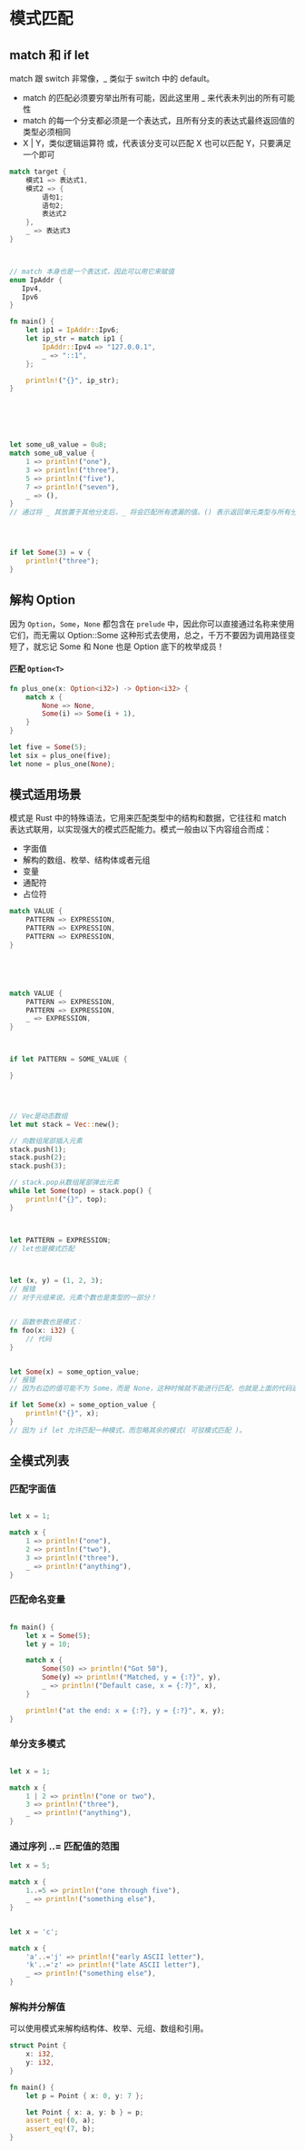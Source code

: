 # 模式匹配

## match 和 if let

match 跟 switch 非常像，\_ 类似于 switch 中的 default。

- match 的匹配必须要穷举出所有可能，因此这里用 \_ 来代表未列出的所有可能性
- match 的每一个分支都必须是一个表达式，且所有分支的表达式最终返回值的类型必须相同
- X | Y，类似逻辑运算符 或，代表该分支可以匹配 X 也可以匹配 Y，只要满足一个即可

```rust
match target {
    模式1 => 表达式1,
    模式2 => {
        语句1;
        语句2;
        表达式2
    },
    _ => 表达式3
}



// match 本身也是一个表达式，因此可以用它来赋值
enum IpAddr {
   Ipv4,
   Ipv6
}

fn main() {
    let ip1 = IpAddr::Ipv6;
    let ip_str = match ip1 {
        IpAddr::Ipv4 => "127.0.0.1",
        _ => "::1",
    };

    println!("{}", ip_str);
}






let some_u8_value = 0u8;
match some_u8_value {
    1 => println!("one"),
    3 => println!("three"),
    5 => println!("five"),
    7 => println!("seven"),
    _ => (),
}
// 通过将 _ 其放置于其他分支后，_ 将会匹配所有遗漏的值。() 表示返回单元类型与所有分支返回值的类型相同，所以当匹配到 _ 后，什么也不会发生。




if let Some(3) = v {
    println!("three");
}
```

## 解构 Option

因为 `Option`，`Some`，`None` 都包含在 `prelude` 中，因此你可以直接通过名称来使用它们，而无需以 Option::Some 这种形式去使用，总之，千万不要因为调用路径变短了，就忘记 Some 和 None 也是 Option 底下的枚举成员！

#### 匹配 `Option<T>`

```rust
fn plus_one(x: Option<i32>) -> Option<i32> {
    match x {
        None => None,
        Some(i) => Some(i + 1),
    }
}

let five = Some(5);
let six = plus_one(five);
let none = plus_one(None);

```

## 模式适用场景

模式是 Rust 中的特殊语法，它用来匹配类型中的结构和数据，它往往和 match 表达式联用，以实现强大的模式匹配能力。模式一般由以下内容组合而成：

- 字面值
- 解构的数组、枚举、结构体或者元组
- 变量
- 通配符
- 占位符

```rust
match VALUE {
    PATTERN => EXPRESSION,
    PATTERN => EXPRESSION,
    PATTERN => EXPRESSION,
}





match VALUE {
    PATTERN => EXPRESSION,
    PATTERN => EXPRESSION,
    _ => EXPRESSION,
}



if let PATTERN = SOME_VALUE {

}




// Vec是动态数组
let mut stack = Vec::new();

// 向数组尾部插入元素
stack.push(1);
stack.push(2);
stack.push(3);

// stack.pop从数组尾部弹出元素
while let Some(top) = stack.pop() {
    println!("{}", top);
}



let PATTERN = EXPRESSION;
// let也是模式匹配



let (x, y) = (1, 2, 3);
// 报错
// 对于元组来说，元素个数也是类型的一部分！


// 函数参数也是模式：
fn foo(x: i32) {
    // 代码
}


let Some(x) = some_option_value;
// 报错
// 因为右边的值可能不为 Some，而是 None，这种时候就不能进行匹配，也就是上面的代码遗漏了 None 的匹配。

if let Some(x) = some_option_value {
    println!("{}", x);
}
// 因为 if let 允许匹配一种模式，而忽略其余的模式( 可驳模式匹配 )。
```

## 全模式列表

### 匹配字面值

```rust

let x = 1;

match x {
    1 => println!("one"),
    2 => println!("two"),
    3 => println!("three"),
    _ => println!("anything"),
}
```

### 匹配命名变量

```rust

fn main() {
    let x = Some(5);
    let y = 10;

    match x {
        Some(50) => println!("Got 50"),
        Some(y) => println!("Matched, y = {:?}", y),
        _ => println!("Default case, x = {:?}", x),
    }

    println!("at the end: x = {:?}, y = {:?}", x, y);
}

```

### 单分支多模式

```rust

let x = 1;

match x {
    1 | 2 => println!("one or two"),
    3 => println!("three"),
    _ => println!("anything"),
}


```

### 通过序列 ..= 匹配值的范围

```rust
let x = 5;

match x {
    1..=5 => println!("one through five"),
    _ => println!("something else"),
}


let x = 'c';

match x {
    'a'..='j' => println!("early ASCII letter"),
    'k'..='z' => println!("late ASCII letter"),
    _ => println!("something else"),
}
```

### 解构并分解值
可以使用模式来解构结构体、枚举、元组、数组和引用。
```rust
struct Point {
    x: i32,
    y: i32,
}

fn main() {
    let p = Point { x: 0, y: 7 };

    let Point { x: a, y: b } = p;
    assert_eq!(0, a);
    assert_eq!(7, b);
}
```